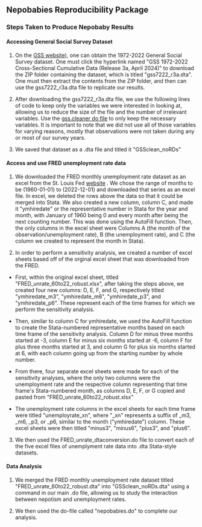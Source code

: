 ## Nepobabies Reproducibility Package
### Steps Taken to Produce Nepobaby Results


#### Accessing General Social Survey Dataset
1. On the [GSS website](https://gss.norc.org/get-the-data/stata)), one can obtain the 1972-2022 General Social Survey dataset. One must click the hyperlink named "GSS 1972-2022 Cross-Sectional Cumulative Data (Release 3a, April 2024)" to download the ZIP folder containing the dataset, which is titled "gss7222_r3a.dta". One must then extract the contents from the ZIP folder, and then can use the gss7222_r3a.dta file to replicate our results.

2. After downloading the gss7222_r3a.dta file, we use the following lines of code to keep only the variables we were interested in looking at, allowing us to reduce the size of the file and the number of irrelevant variables. Use the [gss.cleaner do file](https://github.com/ecn310/course-project-nepobabies/blob/09b46a21a084770fb3a5cbc176bfefd2eb4eec00/.github/gss.cleaner) to only keep the necessary variables. It is important to note that we did not use all of those variables for varying reasons, mostly that observations were not taken during any or most of our survey years.

3. We saved that dataset as a .dta file and titled it "GSSclean_noRDs"

#### Access and use FRED unemployment rate data

1. We downloaded the FRED monthly unemployment rate dataset as an excel from the St. Louis Fed [website](https://fred.stlouisfed.org/series/UNRATE) . We chose the range of months to be (1960-01-01) to (2022-12-01) and downloaded that series as an excel file. In excel, we deleted the rows above the data so that it could be merged into Stata. We also created a new column, column C, and made it "ymhiredate" or the representative number in Stata for the year and month, with January of 1960 being 0 and every month after being the next counting number. This was done using the AutoFill function. Then, the only columns in the excel sheet were Columns A (the month of the observation/unemployment rate), B (the unemployment rate), and C (the column we created to represent the month in Stata).

2. In order to perform a sensitivity analysis, we created a number of excel sheets based off of the orginal excel sheet that was downloaded from the FRED.

- First, within the original excel sheet, titled "FRED_unrate_60to22_robust.xlsx", after taking the steps above, we created four new columns: D, E, F, and G, respectively titled "ymhiredate_m3", "ymhiredate_m6",	"ymhiredate_p3", and	"ymhiredate_p6". These represent each of the time frames for which we perform the sensitivity analysis. 

- Then, similar to column C for ymhiredate, we used the AutoFill function to create the Stata-numbered representative months based on each time frame of the sensitivity analysis. Column D for minus three months started at -3, column E for minus six months started at -6, column F for plus three months started at 3, and column G for plus six months started at 6, with each column going up from the starting number by whole number.

- From there, four separate excel sheets were made for each of the sensitivity analyses, where the only two columns were the unemployment rate and the respective column representing that time frame's Stata-numbered month, as columns D, E, F, or G copied and pasted from "FRED_unrate_60to22_robust.xlsx"

- The unemployment rate columns in the excel sheets for each time frame were titled "unemployrate_xn", where "_xn" represents a suffix of _m3, _m6, _p3, or _p6, similar to the month ("ymhiredate") column. These excel sheets were then titled "minus3", "minus6", "plus3", and "plus6".


3. We then used the FRED_unrate_dtaconversion.do file to convert each of the five excel files of unemplyment rate data into .dta Stata-style datasets.

#### Data Analysis

1.  We merged the FRED monthly unemployment rate dataset titled "FRED_unrate_60to22_robust.dta" into "GSSclean_noRDs.dta" using a command in our main .do file, allowing us to study the interaction between nepotism and unemployment rates.

2. We then used the do-file called "nepobabies.do" to complete our analysis. 
